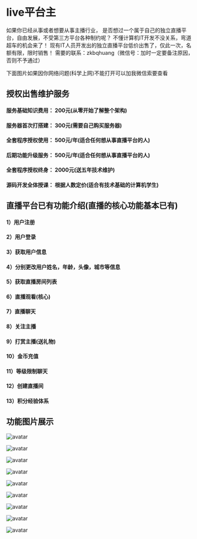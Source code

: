 # live平台主

如果你已经从事或者想要从事主播行业，
是否想过一个属于自己的独立直播平台，自由发展，不受第三方平台各种制约呢？
不懂计算机IT开发不没关系，弯道超车的机会来了！
现有IT人员开发出的独立直播平台低价出售了，仅此一次，名额有限，限时销售！
需要的联系：zkbqhuang（微信号：加时一定要备注原因，否则不予通过） 

下面图片如果因你网络问题(科学上网)不能打开可以加我微信索要查看


## 授权出售维护服务

#### 服务基础知识费用： 200元(从零开始了解整个架构)
#### 服务器首次打搭建： 300元(需要自己购买服务器)
#### 全套程序授权使用： 500元/年(适合任何想从事直播平台的人)
#### 后期功能升级服务： 500元/年(适合任何想从事直播平台的人)

#### 全套程序授权终身： 2000元(送五年技术维护)

#### 源码开发全体授课： 根据人数定价(适合有技术基础的计算机学生)



## 直播平台已有功能介绍(直播的核心功能基本已有)

#### 1）用户注册

#### 2）用户登录

#### 3）获取用户信息

#### 4）分别更改用户姓名，年龄，头像，城市等信息
#### 5）获取直播房间列表

#### 6）直播观看(核心)

#### 7）直播聊天

#### 8）关注主播
#### 9）打赏主播(送礼物)

#### 10）金币充值

#### 11）等级限制聊天
#### 12）创建直播间
#### 13）积分经验体系



## 功能图片展示

![avatar](https://github.com/zkbqhuang/live/blob/main/img/live3.jpg)

![avatar](https://github.com/zkbqhuang/live/blob/main/img/live2.jpg)

![avatar](https://github.com/zkbqhuang/live/blob/main/img/live6.jpg)

![avatar](https://github.com/zkbqhuang/live/blob/main/img/live1.jpg)

![avatar](https://github.com/zkbqhuang/live/blob/main/img/live4.jpg)

![avatar](https://github.com/zkbqhuang/live/blob/main/img/live5.jpg)

![avatar](https://github.com/zkbqhuang/live/blob/main/img/live7.jpg)

![avatar](https://github.com/zkbqhuang/live/blob/main/img/live8.jpg)

![avatar](https://github.com/zkbqhuang/live/blob/main/img/live9.jpg)
